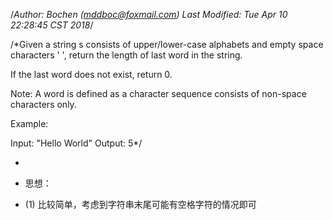 /*Author: Bochen (mddboc@foxmail.com)
Last Modified: Tue Apr 10 22:28:45 CST 2018*/

/*Given a string s consists of upper/lower-case alphabets and empty space characters ' ', return the length of last word in the string.

  If the last word does not exist, return 0.

  Note: A word is defined as a character sequence consists of non-space characters only.

  Example:

  Input: "Hello World"
  Output: 5*/


 
* 
* 思想：

* (1) 比较简单，考虑到字符串末尾可能有空格字符的情况即可
